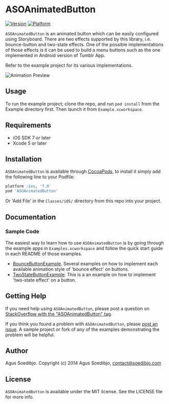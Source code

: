 # ASOAnimatedButton

[![Version](http://cocoapod-badges.herokuapp.com/v/ASOAnimatedButton/badge.png)](https://github.com/agusso/ASOAnimatedButton/releases/tag/1.0.1)
[![Platform](http://cocoapod-badges.herokuapp.com/p/ASOAnimatedButton/badge.png)](http://www.apple.com/uk/ios/)

`ASOAnimatedButton` is an animated button which can be easily configured using Storyboard. There are two effects supported by this library, i.e. bounce-button and two-state effects.
One of the possible implementations of those effects is it can be used to build a menu buttons such as the one implemented in Android version of Tumblr App.

Refer to the example project for its various implementations.

![Animation Preview](https://raw.githubusercontent.com/wiki/agusso/ASOAnimatedButton/Assets/ASOAnimatedButton-preview-full.gif)

## Usage

To run the example project; clone the repo, and run `pod install` from the Example directory first. Then launch it from `Example.xcworkspace`.

## Requirements
* iOS SDK 7 or later
* Xcode 5 or later

## Installation

`ASOAnimatedButton` is available through [CocoaPods](http://cocoapods.org), to install
it simply add the following line to your Podfile:

``` ruby
platform :ios, '7.0'
pod 'ASOAnimatedButton'
```

Or 'Add File' in the `Classes/iOS/` directory from this repo into your project.
    
## Documentation

### Sample Code

The easiest way to learn how to use `ASOAnimatedButton` is by going through the example apps in  `Examples.xcworkspace` and follow the quick start guide in each README of those examples.

* [BounceButtonExample](Example/BounceButtonExample/). Several examples on how to implement each available animation style of 'bounce effect' on buttons.
* [TwoStateButtonExample](Example/TwoStateButtonExample/). This is a an example on how to implement 'two-state effect' on a button.

## Getting Help

If you need help using `ASOAnimatedButton`, please post a question on [StackOverflow with the "ASOAnimatedButton" tag](http://stackoverflow.com/questions/ask?tags=asoanimatedbutton).

If you think you found a problem with `ASOAnimatedButton`, please [post an issue](https://github.com/agusso/ASOAnimatedButton/issues). A sample project or fork of any of the examples demonstrating the problem will be helpful.

## Author
Agus Soedibjo. Copyright (c) 2014 Agus Soedibjo, contact@soedibjo.com

## License

`ASOAnimatedButton` is available under the MIT license. See the LICENSE file for more info.
